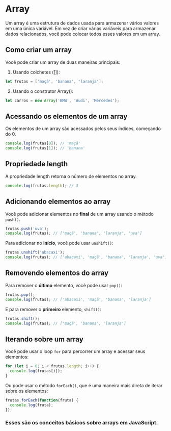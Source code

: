 # Array
Um array é uma estrutura de dados usada para armazenar vários valores em uma única variável. Em vez de criar várias variáveis para armazenar dados relacionados, você pode colocar todos esses valores em um array.

## Como criar um array
Você pode criar um array de duas maneiras principais:

1. Usando colchetes ([]):
```js
let frutas = ['maçã', 'banana', 'laranja'];
```
2. Usando o construtor Array():
```js
let carros = new Array('BMW', 'Audi', 'Mercedes');
```

## Acessando os elementos de um array
Os elementos de um array são acessados pelos seus índices, começando do 0.
```js
console.log(frutas[0]); // 'maçã'
console.log(frutas[1]); // 'banana'
```

## Propriedade length
A propriedade length retorna o número de elementos no array.
```js
console.log(frutas.length); // 3
```

## Adicionando elementos ao array
Você pode adicionar elementos no **final** de um array usando o método `push()`.

```js
frutas.push('uva');
console.log(frutas); // ['maçã', 'banana', 'laranja', 'uva']
```

Para adicionar no **início**, você pode usar `unshift()`:

```js
frutas.unshift('abacaxi');
console.log(frutas); // ['abacaxi', 'maçã', 'banana', 'laranja', 'uva']
```

## Removendo elementos do array
Para remover o **último** elemento, você pode usar `pop()`:
```js
frutas.pop();
console.log(frutas); // ['abacaxi', 'maçã', 'banana', 'laranja']
```

E para remover o **primeiro** elemento, `shift()`:
```js
frutas.shift();
console.log(frutas); // ['maçã', 'banana', 'laranja']
```

## Iterando sobre um array
Você pode usar o loop `for` para percorrer um array e acessar seus elementos:

```js
for (let i = 0; i < frutas.length; i++) {
  console.log(frutas[i]);
}
```

Ou pode usar o método `forEach()`, que é uma maneira mais direta de iterar sobre os elementos:

```js
frutas.forEach(function(fruta) {
  console.log(fruta);
});
```

### Esses são os conceitos básicos sobre arrays em JavaScript.











